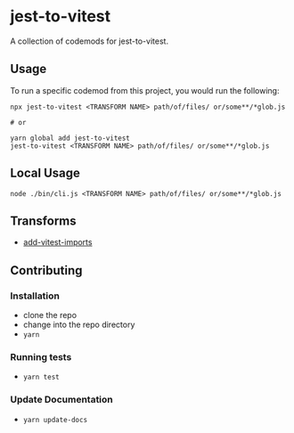 # jest-to-vitest


A collection of codemods for jest-to-vitest.

## Usage

To run a specific codemod from this project, you would run the following:

```
npx jest-to-vitest <TRANSFORM NAME> path/of/files/ or/some**/*glob.js

# or

yarn global add jest-to-vitest
jest-to-vitest <TRANSFORM NAME> path/of/files/ or/some**/*glob.js
```

## Local Usage
```
node ./bin/cli.js <TRANSFORM NAME> path/of/files/ or/some**/*glob.js
```

## Transforms

<!--TRANSFORMS_START-->
* [add-vitest-imports](transforms/add-vitest-imports/README.md)
<!--TRANSFORMS_END-->

## Contributing

### Installation

* clone the repo
* change into the repo directory
* `yarn`

### Running tests

* `yarn test`

### Update Documentation

* `yarn update-docs`